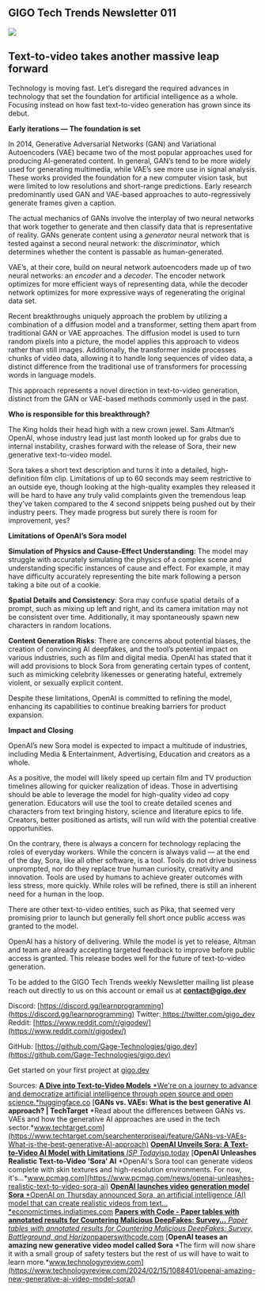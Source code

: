 
## **GIGO Tech Trends Newsletter 011**

![](https://cdn-images-1.medium.com/max/3052/1*CAz948ypFNhmHV-k1pxJag.png)

## Text-to-video takes another massive leap forward

Technology is moving fast. Let’s disregard the required advances in technology that set the foundation for artificial intelligence as a whole. Focusing instead on how fast text-to-video generation has grown since its debut.

**Early iterations — The foundation is set**

In 2014, Generative Adversarial Networks (GAN) and Variational Autoencoders (VAE) became two of the most popular approaches used for producing AI-generated content. In general, GAN’s tend to be more widely used for generating multimedia, while VAE’s see more use in signal analysis. These works provided the foundation for a new computer vision task, but were limited to low resolutions and short-range predictions. Early research predominantly used GAN and VAE-based approaches to auto-regressively generate frames given a caption.

The actual mechanics of GANs involve the interplay of two neural networks that work together to generate and then classify data that is representative of reality. GANs generate content using a *generator* neural network that is tested against a second neural network: the *discriminator*, which determines whether the content is passable as human-generated.

VAE’s, at their core, build on neural network autoencoders made up of two neural networks: an *encoder* and a *decoder*. The encoder network optimizes for more efficient ways of representing data, while the decoder network optimizes for more expressive ways of regenerating the original data set.

Recent breakthroughs uniquely approach the problem by utilizing a combination of a diffusion model and a transformer, setting them apart from traditional GAN or VAE approaches. The diffusion model is used to turn random pixels into a picture, the model applies this approach to videos rather than still images. Additionally, the transformer inside processes chunks of video data, allowing it to handle long sequences of video data, a distinct difference from the traditional use of transformers for processing words in language models.

This approach represents a novel direction in text-to-video generation, distinct from the GAN or VAE-based methods commonly used in the past.

**Who is responsible for this breakthrough?**

The King holds their head high with a new crown jewel. Sam Altman’s OpenAI, whose industry lead just last month looked up for grabs due to internal instability, crashes forward with the release of Sora, their new generative text-to-video model.

Sora takes a short text description and turns it into a detailed, high-definition film clip. Limitations of up to 60 seconds may seem restrictive to an outside eye, though looking at the high-quality examples they released it will be hard to have any truly valid complaints given the tremendous leap they’ve taken compared to the 4 second snippets being pushed out by their industry peers. They made progress but surely there is room for improvement, yes?

**Limitations of OpenAI’s Sora model**

**Simulation of Physics and Cause-Effect Understanding**: The model may struggle with accurately simulating the physics of a complex scene and understanding specific instances of cause and effect. For example, it may have difficulty accurately representing the bite mark following a person taking a bite out of a cookie.

**Spatial Details and Consistency**: Sora may confuse spatial details of a prompt, such as mixing up left and right, and its camera imitation may not be consistent over time. Additionally, it may spontaneously spawn new characters in random locations.

**Content Generation Risks**: There are concerns about potential biases, the creation of convincing AI deepfakes, and the tool’s potential impact on various industries, such as film and digital media. OpenAI has stated that it will add provisions to block Sora from generating certain types of content, such as mimicking celebrity likenesses or generating hateful, extremely violent, or sexually explicit content.

Despite these limitations, OpenAI is committed to refining the model, enhancing its capabilities to continue breaking barriers for product expansion.

**Impact and Closing**

OpenAI’s new Sora model is expected to impact a multitude of industries, including Media & Entertainment, Advertising, Education and creators as a whole.

As a positive, the model will likely speed up certain film and TV production timelines allowing for quicker realization of ideas. Those in advertising should be able to leverage the model for high-quality video ad copy generation. Educators will use the tool to create detailed scenes and characters from text bringing history, science and literature epics to life. Creators, better positioned as artists, will run wild with the potential creative opportunities.

On the contrary, there is always a concern for technology replacing the roles of everyday workers. While the concern is always valid — at the end of the day, Sora, like all other software, is a tool. Tools do not drive business unprompted, nor do they replace true human curiosity, creativity and innovation. Tools are used by humans to achieve greater outcomes with less stress, more quickly. While roles will be refined, there is still an inherent need for a human in the loop.

There are other text-to-video entities, such as Pika, that seemed very promising prior to launch but generally fell short once public access was granted to the model.

OpenAI has a history of delivering. While the model is yet to release, Altman and team are already accepting targeted feedback to improve before public access is granted. This release bodes well for the future of text-to-video generation.

To be added to the GIGO Tech Trends weekly Newsletter mailing list please reach out directly to us on this account or email us at **contact@gigo.dev**

Discord: [https://discord.gg/learnprogramming](https://discord.gg/learnprogramming)
Twitter:[ https://twitter.com/gigo_dev
](https://twitter.com/gigo_dev)Reddit: [https://www.reddit.com/r/gigodev/](https://www.reddit.com/r/gigodev/)

GitHub: [https://github.com/Gage-Technologies/gigo.dev](https://github.com/Gage-Technologies/gigo.dev)

Get started on your first project at [gigo.dev](http://gigo.dev)

Sources:
[**A Dive into Text-to-Video Models**
*We're on a journey to advance and democratize artificial intelligence through open source and open science.*huggingface.co](https://huggingface.co/blog/text-to-video)
[**GANs vs. VAEs: What is the best generative AI approach? | TechTarget**
*Read about the differences between GANs vs. VAEs and how the generative AI approaches are used in the tech sector.*www.techtarget.com](https://www.techtarget.com/searchenterpriseai/feature/GANs-vs-VAEs-What-is-the-best-generative-AI-approach)
[**OpenAI Unveils Sora: A Text-to-Video AI Model with Limitations**
*ISP Today*isp.today](https://isp.today/openai-unveils-sora-a-text-to-video-ai-model-with-limitations/)
[**OpenAI Unleashes Realistic Text-to-Video 'Sora' AI**
*OpenAI's Sora tool can generate videos complete with skin textures and high-resolution environments. For now, it's…*www.pcmag.com](https://www.pcmag.com/news/openai-unleashes-realistic-text-to-video-sora-ai)
[**OpenAI launches video generation model Sora**
*OpenAI on Thursday announced Sora, an artificial intelligence (AI) model that can create realistic videos from text…*economictimes.indiatimes.com](https://economictimes.indiatimes.com/tech/technology/openai-launches-video-generation-model-sora/articleshow/107732569.cms)
[**Papers with Code - Paper tables with annotated results for Countering Malicious DeepFakes: Survey…**
*Paper tables with annotated results for Countering Malicious DeepFakes: Survey, Battleground, and Horizon*paperswithcode.com](https://paperswithcode.com/paper/countering-malicious-deepfakes-survey/review/)
[**OpenAI teases an amazing new generative video model called Sora**
*The firm will now share it with a small group of safety testers but the rest of us will have to wait to learn more.*www.technologyreview.com](https://www.technologyreview.com/2024/02/15/1088401/openai-amazing-new-generative-ai-video-model-sora/)

